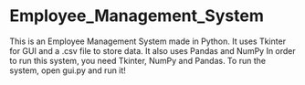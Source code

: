 # Employee_Management_System
This is an Employee Management System made in Python. It uses Tkinter for GUI and a .csv file to store data. It also uses Pandas and NumPy
In order to run this system, you need Tkinter, NumPy and Pandas.
To run the system,  open gui.py and run it!
